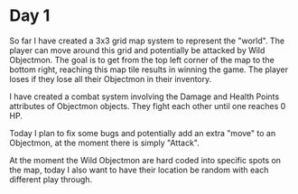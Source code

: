 # Day 1

So far I have created a 3x3 grid map system to represent the "world". The player can move around this grid and potentially be attacked by Wild Objectmon. The goal is to get from the top left corner of the map to the bottom right, reaching this map tile results in winning the game. The player loses if they lose all their Objectmon in their inventory.

I have created a combat system involving the Damage and Health Points attributes of Objectmon objects. They fight each other until one reaches 0 HP.

Today I plan to fix some bugs and potentially add an extra "move" to an Objectmon, at the moment there is simply "Attack".

At the moment the Wild Objectmon are hard coded into specific spots on the map, today I also want to have their location be random with each different play through.